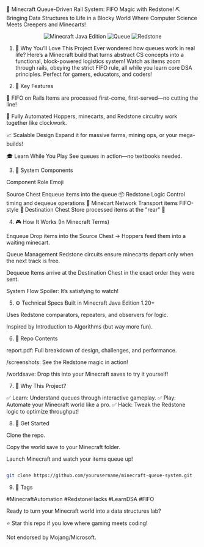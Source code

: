 🚋 Minecraft Queue-Driven Rail System: FIFO Magic with Redstone! ⛏️
Bringing Data Structures to Life in a Blocky World
Where Computer Science Meets Creepers and Minecarts!

<div align="center"> <img src="https://img.shields.io/badge/Minecraft-Java_Edition-8B8B00?style=flat&logo=minecraft" alt="Minecraft Java Edition"> <img src="https://img.shields.io/badge/Data%20Structures-Queue-F0DB4F?style=flat" alt="Queue"> <img src="https://img.shields.io/badge/Redstone-Logic-FF0000?style=flat" alt="Redstone"> </div>

1. 🌟 Why You’ll Love This Project
Ever wondered how queues work in real life? Here’s a Minecraft build that turns abstract CS concepts into a functional, block-powered logistics system! Watch as items zoom through rails, obeying the strict FIFO rule, all while you learn core DSA principles. Perfect for gamers, educators, and coders!

2. 🚨 Key Features

🚂 FIFO on Rails
Items are processed first-come, first-served—no cutting the line!

🤖 Fully Automated
Hoppers, minecarts, and Redstone circuitry work together like clockwork.

📈 Scalable Design
Expand it for massive farms, mining ops, or your mega-builds!

🎓 Learn While You Play
See queues in action—no textbooks needed.

3. 🧱 System Components

Component	Role	Emoji

Source Chest	Enqueue items into the queue	📦
Redstone Logic	Control timing and dequeue operations	🔌
Minecart Network	Transport items FIFO-style	🚋
Destination Chest	Store processed items at the "rear"	🏁

4. 🎮 How It Works (In Minecraft Terms)

Enqueue
Drop items into the Source Chest → Hoppers feed them into a waiting minecart.

Queue Management
Redstone circuits ensure minecarts depart only when the next track is free.

Dequeue
Items arrive at the Destination Chest in the exact order they were sent.

System Flow Spoiler: It’s satisfying to watch!

5. ⚙️ Technical Specs
Built in Minecraft Java Edition 1.20+

Uses Redstone comparators, repeaters, and observers for logic.

Inspired by Introduction to Algorithms (but way more fun).

6. 📂 Repo Contents

report.pdf: Full breakdown of design, challenges, and performance.

/screenshots: See the Redstone magic in action!

/worldsave: Drop this into your Minecraft saves to try it yourself!

7. 🧠 Why This Project?

✅ Learn: Understand queues through interactive gameplay.
✅ Play: Automate your Minecraft world like a pro.
✅ Hack: Tweak the Redstone logic to optimize throughput!

8. 🚀 Get Started

Clone the repo.

Copy the world save to your Minecraft folder.

Launch Minecraft and watch your items queue up!

```bash

git clone https://github.com/yourusername/minecraft-queue-system.git
```

9. 👾 Tags

#MinecraftAutomation #RedstoneHacks #LearnDSA #FIFO

Ready to turn your Minecraft world into a data structures lab?

⭐ Star this repo if you love where gaming meets coding!

Not endorsed by Mojang/Microsoft.
